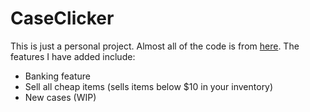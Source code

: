 # CaseClicker
This is just a personal project. Almost all of the code is from [here](https://github.com/KingofKFCJamal/CSGO-Case-Clicker).
The features I have added include:
- Banking feature
- Sell all cheap items (sells items below $10 in your inventory)
- New cases (WIP)
